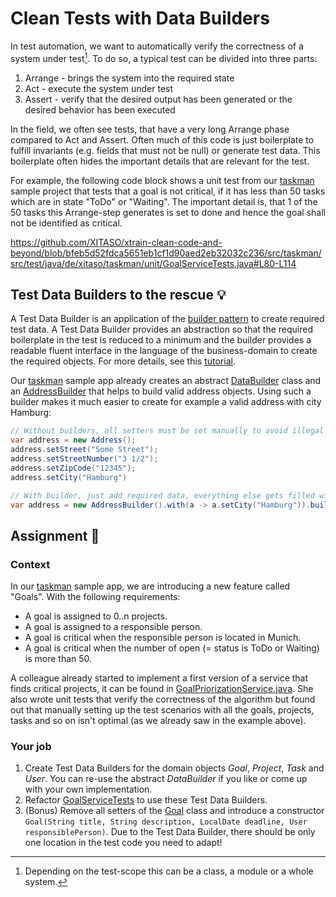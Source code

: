 # Clean Tests with Data Builders

In test automation, we want to automatically verify the correctness of a system under test[^1]. To do so, a typical test can be divided into three parts:

1. Arrange - brings the system into the required state
2. Act - execute the system under test
3. Assert - verify that the desired output has been generated or the desired behavior has been executed

In the field, we often see tests, that have a very long Arrange phase compared
to Act and Assert. Often much of this code is just boilerplate to fulfill
invariants (e.g. fields that must not be null) or generate test data. This
boilerplate often hides the important details that are relevant for the test.

For example, the following code block shows a unit test from our
[taskman](../src/taskman/) sample project that tests that a goal is not
critical, if it has less than 50 tasks which are in state "ToDo" or "Waiting".
The important detail is, that 1 of the 50 tasks this Arrange-step generates is
set to done and hence the goal shall not be identified as critical.

https://github.com/XITASO/xtrain-clean-code-and-beyond/blob/bfeb5d52fdca5651eb1cf1d90aed2eb32032c236/src/taskman/src/test/java/de/xitaso/taskman/unit/GoalServiceTests.java#L80-L114

[^1]: Depending on the test-scope this can be a class, a module or a whole system.

## Test Data Builders to the rescue :bulb:

A Test Data Builder is an application of the [builder
pattern](https://en.wikipedia.org/wiki/Builder_pattern) to create required test
data. A Test Data Builder provides an abstraction so that the required
boilerplate in the test is reduced to a minimum and the builder provides a
readable fluent interface in the language of the business-domain to create the
required objects. For more details, see this [tutorial](https://www.arhohuttunen.com/test-data-builders/#-make-construction-easier-with-the-builder-pattern).

Our [taskman](../src/taskman/) sample app already creates an abstract
[DataBuilder](../src/taskman/src/test/java/de/xitaso/taskman/databuilders/DataBuilder.java)
class and an
[AddressBuilder](../src/taskman/src/test/java/de/xitaso/taskman/databuilders/AddressBuilder.java)
that helps to build valid address objects. Using such a builder makes it much easier to create for example a valid address with city Hamburg:

```java
// Without builders, all setters must be set manually to avoid illegal null-valued properties:
var address = new Address();
address.setStreet("Some Street");
address.setStreetNumber("3 1/2");
address.setZipCode("12345");
address.setCity("Hamburg")

// With builder, just add required data, everything else gets filled with defaults:
var address = new AddressBuilder().with(a -> a.setCity("Hamburg")).build();
```

## Assignment :dart:

### Context

In our [taskman](../src/taskman/) sample app, we are introducing a new feature called "Goals". With the following requirements:

- A goal is assigned to 0..n projects.
- A goal is assigned to a responsible person.
- A goal is critical when the responsible person is located in Munich.
- A goal is critical when the number of open (= status is ToDo or Waiting) is more than 50.

A colleague already started to implement a first version of a service that finds
critical projects, it can be found in
[GoalPriorizationService.java](../src/taskman/src/main/java/de/xitaso/taskman/services/GoalPriorizationService.java).
She also wrote unit tests that verify the correctness of the algorithm but found
out that manually setting up the test scenarios with all the goals, projects,
tasks and so on isn't optimal (as we already saw in the example above).

### Your job

1. Create Test Data Builders for the domain objects _Goal_, _Project_, _Task_ and _User_. You can re-use the abstract _DataBuilder_ if you like or come up with your own implementation.
2. Refactor [GoalServiceTests](../src/taskman/src/test/java/de/xitaso/taskman/unit/GoalServiceTests.java) to use these Test Data Builders.
3. (Bonus) Remove all setters of the [Goal](../src/taskman/src/main/java/de/xitaso/taskman/entities/Goal.java) class and introduce a constructor `Goal(String title, String description, LocalDate deadline, User responsiblePerson)`. Due to the Test Data Builder, there should be only one location in the test code you need to adapt!
